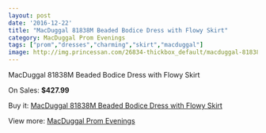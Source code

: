 ```yaml
---
layout: post
date: '2016-12-22'
title: "MacDuggal 81838M Beaded Bodice Dress with Flowy Skirt"
category: MacDuggal Prom Evenings
tags: ["prom","dresses","charming","skirt","macduggal"]
image: http://img.princessan.com/26834-thickbox_default/macduggal-81838m-beaded-bodice-dress-with-flowy-skirt.jpg
---
```

MacDuggal 81838M Beaded Bodice Dress with Flowy Skirt

On Sales: **$427.99**
<a href="https://www.princessan.com/en/12288-macduggal-81838m-beaded-bodice-dress-with-flowy-skirt.html"><amp-img layout="responsive" width="600" height="600" src="//img.princessan.com/26834-thickbox_default/macduggal-81838m-beaded-bodice-dress-with-flowy-skirt.jpg" alt="MacDuggal 81838M Beaded Bodice Dress with Flowy Skirt 0" /></a>

Buy it: [MacDuggal 81838M Beaded Bodice Dress with Flowy Skirt](https://www.princessan.com/en/12288-macduggal-81838m-beaded-bodice-dress-with-flowy-skirt.html "MacDuggal 81838M Beaded Bodice Dress with Flowy Skirt")

View more: [MacDuggal Prom Evenings](https://www.princessan.com/en/87- "MacDuggal Prom Evenings")